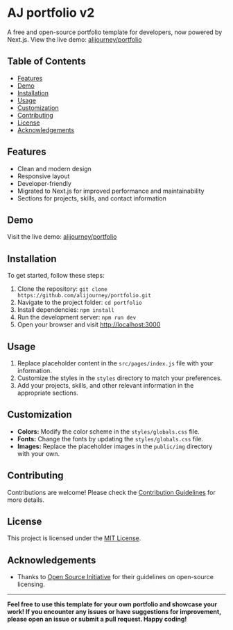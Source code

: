 # AJ portfolio v2

A free and open-source portfolio template for developers, now powered by Next.js. View the live demo: [alijourney/portfolio](https://alijourney.github.io/portfolio)

## Table of Contents

- [Features](#features)
- [Demo](#demo)
- [Installation](#installation)
- [Usage](#usage)
- [Customization](#customization)
- [Contributing](#contributing)
- [License](#license)
- [Acknowledgements](#acknowledgements)

## Features

- Clean and modern design
- Responsive layout
- Developer-friendly
- Migrated to Next.js for improved performance and maintainability
- Sections for projects, skills, and contact information

## Demo

Visit the live demo: [alijourney/portfolio](https://alijourney.github.io/portfolio)

## Installation

To get started, follow these steps:

1. Clone the repository: `git clone https://github.com/alijourney/portfolio.git`
2. Navigate to the project folder: `cd portfolio`
3. Install dependencies: `npm install`
4. Run the development server: `npm run dev`
5. Open your browser and visit [http://localhost:3000](http://localhost:3000)

## Usage

1. Replace placeholder content in the `src/pages/index.js` file with your information.
2. Customize the styles in the `styles` directory to match your preferences.
3. Add your projects, skills, and other relevant information in the appropriate sections.

## Customization

- **Colors:** Modify the color scheme in the `styles/globals.css` file.
- **Fonts:** Change the fonts by updating the `styles/globals.css` file.
- **Images:** Replace the placeholder images in the `public/img` directory with your own.

## Contributing

Contributions are welcome! Please check the [Contribution Guidelines](CONTRIBUTING.md) for more details.

## License

This project is licensed under the [MIT License](LICENSE).

## Acknowledgements

- Thanks to [Open Source Initiative](https://opensource.org/) for their guidelines on open-source licensing.

---

**Feel free to use this template for your own portfolio and showcase your work! If you encounter any issues or have suggestions for improvement, please open an issue or submit a pull request. Happy coding!**
